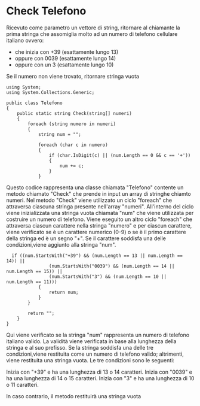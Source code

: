 # Check Telefono

Ricevuto come parametro un vettore di string, ritornare al chiamante la prima stringa che assomiglia molto ad un numero di telefono cellulare italiano ovvero:
- che inizia con +39 (esattamente lungo  13)
- oppure con 0039 (esattamente lungo 14)
- oppure con un 3 (esattamente lungo 10)

Se il numero non viene trovato, ritornare stringa vuota 
```
using System;
using System.Collections.Generic;

public class Telefono
{
    public static string Check(string[] numeri)
    {
        foreach (string numero in numeri)
        {
            string num = "";

            foreach (char c in numero)
            {
                if (char.IsDigit(c) || (num.Length == 0 && c == '+'))
                {
                    num += c;
                }
            }
```
Questo codice rappresenta una classe chiamata "Telefono" contente un metodo chiamato "Check" che prende in input un array di stringhe chiamto numeri. Nel metodo "Check" viene utilizzato un ciclo "foreach" che attraversa ciascuna stringa presente nell'array "numeri". All'interno del ciclo viene inizializzata una stringa vuota chiamata "num" che viene utilizzata per costruire un numero di telefono. Viene eseguito un altro ciclo "foreach" che attraversa ciascun carattere nella stringa "numero" 
e per ciascun carattere, viene verificato se è un carattere numerico (0-9) o se è il primo carattere della stringa ed è un segno "+". Se il carattere soddisfa una delle condizioni,viene aggiunto alla stringa "num".

```
  if ((num.StartsWith("+39") && (num.Length == 13 || num.Length == 14)) ||
                (num.StartsWith("0039") && (num.Length == 14 || num.Length == 15)) ||
                (num.StartsWith("3") && (num.Length == 10 || num.Length == 11)))
            {
                return num;
            }
        }

        return "";
    }
}
```
Qui viene verificato se la stringa "num" rappresenta un numero di telefono italiano valido. La validità viene verificata in base alla lunghezza della stringa e al suo prefisso. Se la stringa soddisfa una delle tre condizioni,viene restituita come un numero di telefono valido; altrimenti, viene restituita una stringa vuota. Le tre condizioni sono le seguenti:

Inizia con "+39" e ha una lunghezza di 13 o 14 caratteri.
Inizia con "0039" e ha una lunghezza di 14 o 15 caratteri.
Inizia con "3" e ha una lunghezza di 10 o 11 caratteri.

In caso contrario, il metodo restituirà una stringa vuota

